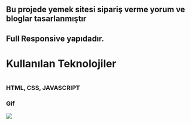 <h2>Bu projede yemek sitesi sipariş verme yorum ve bloglar tasarlanmıştır<h2>




<h2>Full Responsive yapıdadır.<h2>




<h1>Kullanılan Teknolojiler<h1>



<h3>HTML, CSS, JAVASCRIPT<H3>


Gif




![](burgerprinces1.gif)




